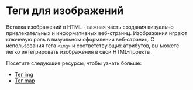 # Теги для изображений

Вставка изображений в HTML - важная часть создания визуально привлекательных и информативных веб-страниц. Изображения играют ключевую роль в визуальном оформлении веб-страниц. С использования тега ``<img>`` и соответствующих атрибутов, вы можете легко интегрировать изображения в свои HTML-проекты.

Посетите следующие ресурсы, чтобы узнать больше:

- [Тег img](Tag%20<img>/README.md)
- [Тег map](Tag%20<map>/README.md)